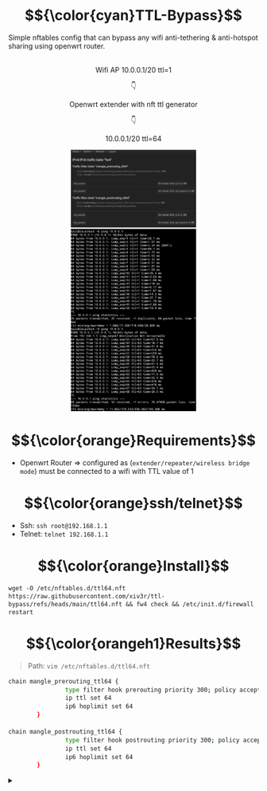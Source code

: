 <h1 align ="center"> $${\color{cyan}TTL-Bypass}$$ </h1>

Simple nftables config that can bypass any wifi anti-tethering & anti-hotspot sharing using openwrt router.

<br>

<div align="center">
Wifi AP 10.0.0.1/20 ttl=1

  👇

Openwrt extender with nft ttl generator

👇

10.0.0.1/20 ttl=64
  
<img width="50%" height="50%" src="https://github.com/xiv3r/ttl-bypass/blob/main/fw4-firewall.png">
<img width="50%" height="50%" src="https://github.com/xiv3r/ttl-bypass/blob/main/ttl.png">
  
</div>

# $${\color{orange}Requirements}$$
- Openwrt Router => configured as (`extender/repeater/wireless bridge mode`) must be connected to a wifi with TTL value of 1

# $${\color{orange}ssh/telnet}$$
- Ssh: `ssh root@192.168.1.1`
- Telnet: `telnet 192.168.1.1`

# $${\color{orange}Install}$$
```
wget -O /etc/nftables.d/ttl64.nft https://raw.githubusercontent.com/xiv3r/ttl-bypass/refs/heads/main/ttl64.nft && fw4 check && /etc/init.d/firewall restart
```
# $${\color{orangeh1}Results}$$
> Path: `vim /etc/nftables.d/ttl64.nft`

```sh
chain mangle_prerouting_ttl64 {
                type filter hook prerouting priority 300; policy accept;
                ip ttl set 64
                ip6 hoplimit set 64
        }

chain mangle_postrouting_ttl64 {
                type filter hook postrouting priority 300; policy accept;
                ip ttl set 64
                ip6 hoplimit set 64
        }
```

<details><summary></summary>
  
# Run in ssh CLI
```
wget -qO- https://raw.githubusercontent.com/xiv3r/ttl-bypass/refs/heads/main/ttl64.sh | sh
```
# Openwrt ssh CLI
```
nft 'add table inet mangle'
```
```
nft 'add chain inet mangle mangle_prerouting_ttl64 { type filter hook prerouting priority 300; policy accept; }'
```
```
nft 'add rule inet mangle mangle_prerouting_ttl64 ip ttl set 64'
```
```
nft 'add rule inet mangle mangle_prerouting_ttl64 ip6 hoplimit set 64'
```
```
nft 'add chain inet mangle mangle_postrouting_ttl64 { type filter hook postrouting priority 300; policy accept; }'
```
```
nft 'add rule inet mangle mangle_postrouting_ttl64 ip ttl set 64'
```
```
nft 'add rule inet mangle mangle_postrouting_ttl64 ip6 hoplimit set 64'
```
</details>
